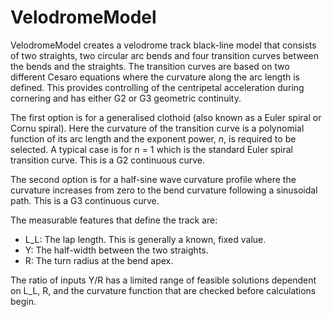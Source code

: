 # VelodromeModel

VelodromeModel creates a velodrome track black-line model that consists of two straights, two circular arc bends and four transition curves between the bends and the straights. The transition curves are based on two different Cesaro equations where the curvature along the arc length is defined. This provides controlling of the centripetal acceleration during cornering and has either G2 or G3 geometric continuity. 

The first option is for a generalised clothoid (also known as a Euler spiral or Cornu spiral). Here the curvature of the transition curve is a polynomial function of its arc length and the exponent power, _n_, is required to be selected. A typical case is for _n_ = 1 which is the standard Euler spiral transition curve. This is a G2 continuous curve. 

The second option is for a half-sine wave curvature profile where the curvature increases from zero to the bend curvature following a sinusoidal path. This is a G3 continuous curve. 

The measurable features that define the track are:
   * L_L: The lap length. This is generally a known, fixed value. 
   * Y: The half-width between the two straights.
   * R: The turn radius at the bend apex.
   
The ratio of inputs Y/R has a limited range of feasible solutions dependent on L_L, R, and the curvature function that are checked before calculations begin. 
